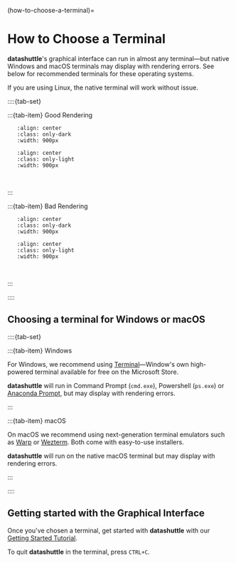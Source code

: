 (how-to-choose-a-terminal)=

# How to Choose a Terminal

**datashuttle**'s graphical interface can run in almost any terminal—but
native Windows and macOS terminals may display with rendering errors.
See below for recommended terminals for these operating systems.

If you are using Linux, the native terminal will work without issue.


::::{tab-set}

:::{tab-item} Good Rendering

```{image} /_static/screenshots/how-to-choose-a-terminal-good-dark.png
   :align: center
   :class: only-dark
   :width: 900px
```
```{image} /_static/screenshots/how-to-choose-a-terminal-good-light.png
   :align: center
   :class: only-light
   :width: 900px
```
<br>


:::

:::{tab-item} Bad Rendering

```{image} /_static/screenshots/how-to-choose-a-terminal-bad-dark.png
   :align: center
   :class: only-dark
   :width: 900px
```
```{image} /_static/screenshots/how-to-choose-a-terminal-bad-light.png
   :align: center
   :class: only-light
   :width: 900px
```
<br>

:::

::::

## Choosing a terminal for Windows or macOS

::::{tab-set}

:::{tab-item} Windows

For Windows, we recommend using
[Terminal](https://apps.microsoft.com/detail/9n0dx20hk701?rtc=1&hl=en-gb&gl=GB)—Window's
own high-powered terminal available for free on the
Microsoft Store.

**datashuttle** will run in Command Prompt (`cmd.exe`), Powershell (`ps.exe`)
or [Anaconda Prompt](https://docs.anaconda.com/free/anaconda/getting-started/index.html),
but may display with rendering errors.

:::

:::{tab-item} macOS

On macOS we recommend using next-generation terminal emulators such
as [Warp](https://warp.dev/)
or [Wezterm](https://wezfurlong.org/wezterm/index.html).
Both come with easy-to-use installers.

**datashuttle** will run on the native macOS terminal but may display
with rendering errors.

:::

::::

## Getting started with the Graphical Interface

Once you've chosen a terminal, get started with
**datashuttle** with our [Getting Started Tutorial](tutorial-getting-started).

To quit **datashuttle** in the terminal, press `CTRL+C`.
